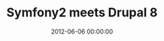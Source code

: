 ---
event: Symfony Live Paris 2012
title: "Symfony2 meets Drupal 8"
youtube_id: PfqsRhwzt70
authors: 
    - Larry Garfield

layout: youtube
date: 2012-06-06 00:00:00
---
